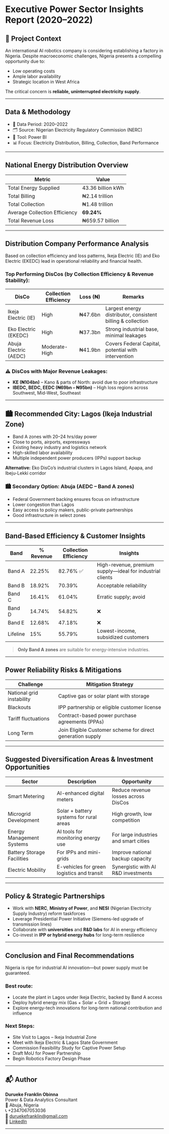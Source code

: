 # Executive Power Sector Insights Report (2020–2022)

## 📌 Project Context

An international AI robotics company is considering establishing a factory in Nigeria. Despite macroeconomic challenges, Nigeria presents a compelling opportunity due to:

- Low operating costs
- Ample labor availability
- Strategic location in West Africa

The critical concern is **reliable, uninterrupted electricity supply**.

---

## Data & Methodology

- 📅 Data Period: 2020–2022
- 🗂 Source: Nigerian Electricity Regulatory Commission (NERC)
- 🧰 Tool: Power BI
- 📊 Focus: Electricity Distribution, Billing, Collection, Band Performance

---

## National Energy Distribution Overview

| Metric | Value |
|--------|-------|
| Total Energy Supplied | 43.36 billion kWh |
| Total Billing | ₦2.14 trillion |
| Total Collection | ₦1.48 trillion |
| Average Collection Efficiency | **69.24%** |
| Total Revenue Loss | ₦659.57 billion |

---
## Distribution Company Performance Analysis
Based on collection efficiency and loss patterns, Ikeja Electric (IE) and Eko Electric (EKEDC) lead in operational reliability and financial health.

### Top Performing DisCos (by Collection Efficiency & Revenue Stability):
| DisCo | Collection Efficiency | Loss (₦) | Remarks |
|-------|------------------------|----------|---------|
| Ikeja Electric (IE) | High | ₦47.6bn | Largest energy distributor, consistent billing & collection |
| Eko Electric (EKEDC) | High | ₦37.3bn | Strong industrial base, minimal leakages |
| Abuja Electric (AEDC) | Moderate-High | ₦41.9bn | Covers Federal Capital, potential with intervention |

### ⚠️ DisCos with Major Revenue Leakages:
- **KE (₦104bn)** – Kano & parts of North: avoid due to poor infrastructure  
- **IBEDC, BEDC, EEDC (₦69bn – ₦95bn)** – High loss regions across Southwest, Mid-West, Southeast

---

## 🏙️ Recommended City: Lagos (Ikeja Industrial Zone)

- Band A zones with 20–24 hrs/day power
- Close to ports, airports, expressways
- Existing heavy industry and logistics network
- High-skilled labor availability  
- Multiple independent power producers (IPPs) support backup  

**Alternative:** Eko DisCo’s industrial clusters in Lagos Island, Apapa, and Ibeju-Lekki corridor

### 🏙️ Secondary Option: Abuja (AEDC – Band A zones)
- Federal Government backing ensures focus on infrastructure  
- Lower congestion than Lagos  
- Easy access to policy makers, public-private partnerships
- Good infrastructure in select zones

---

## Band-Based Efficiency & Customer Insights

| Band | % Revenue | Collection Efficiency | Insights |
|------|-----------|------------------------|----------|
| Band A | 22.25% | 82.76% ✅ | High-revenue, premium supply—ideal for industrial clients |
| Band B | 18.92% | 70.39% | Acceptable reliability |
| Band C | 16.41% | 61.04% | Erratic supply; avoid |
| Band D | 14.74% | 54.82% | ❌ |
| Band E | 12.68% | 47.18% | ❌ |
| Lifeline | 15% | 55.79% | Lowest-income, subsidized customers |

> **Only Band A zones** are suitable for energy-intensive industries.

---

## Power Reliability Risks & Mitigations

| Challenge | Mitigation Strategy |
|----------|---------------------|
| National grid instability | Captive gas or solar plant with storage |
| Blackouts | IPP partnership or eligible customer license |
| Tariff fluctuations | Contract-based power purchase agreements (PPAs) |
| Long Term |  Join Eligible Customer scheme for direct generation supply |

---

## Suggested Diversification Areas & Investment Opportunities

| Sector | Description | Opportunity |
|--------|-------------|-------------|
| Smart Metering | AI-enhanced digital meters | Reduce revenue losses across DisCos |
| Microgrid Development | Solar + battery systems for rural areas | High growth, low competition |
| Energy Management Systems | AI tools for monitoring energy use | For large industries and smart cities |
| Battery Storage Facilities | For IPPs and mini-grids | Improve national backup capacity |
| Electric Mobility | E-vehicles for green logistics and transit | Synergistic with AI R&D investments |

---

## Policy & Strategic Partnerships

- Work with **NERC**, **Ministry of Power**, and **NESI** (Nigerian Electricity Supply Industry) reform taskforces
- Leverage Presidential Power Initiative (Siemens-led upgrade of transmission lines) 
- Collaborate with **universities** and **R&D labs** for AI in energy efficiency
- Co-invest in **IPP or hybrid energy hubs** for long-term resilience

---

## Conclusion and Final Recommendations
Nigeria is ripe for industrial AI innovation—but power supply must be guaranteed. 

### Best route:

- Locate the plant in Lagos under Ikeja Electric, backed by Band A access  
- Deploy hybrid energy mix (Gas + Solar + Grid + Storage)  
- Explore energy-tech innovations for long-term national contribution and influence

### Next Steps:
- Site Visit to Lagos – Ikeja Industrial Zone  
- Meet with Ikeja Electric & Lagos State Government  
- Commission Feasibility Study for Captive Power Setup  
- Draft MoU for Power Partnership  
- Begin Robotics Factory Design Phase  
---

## 📬 Author

**Durueke Franklin Obinna**  
Power & Data Analytics Consultant  
📍 Abuja, Nigeria  
📞 +2347067053036  
📧 duruekefranklin@gmail.com  
🔗 [LinkedIn](https://www.linkedin.com/in/durueke-franklin)

---

